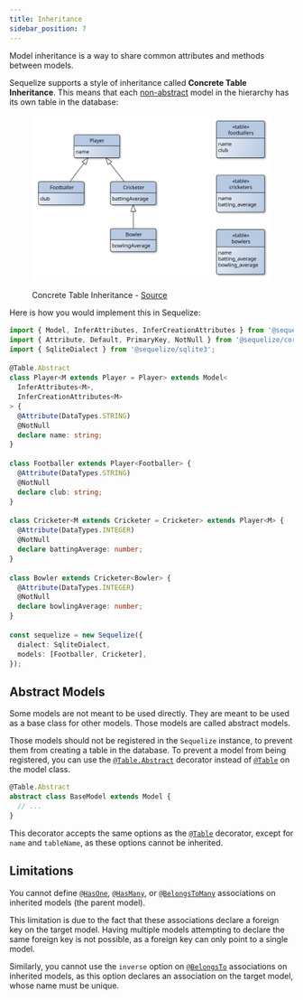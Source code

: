 ```yaml
---
title: Inheritance
sidebar_position: 7
---
```


Model inheritance is a way to share common attributes and methods between models.

Sequelize supports a style of inheritance called **Concrete Table Inheritance**. This means that each [non-abstract](#abstract-models)
model in the hierarchy has its own table in the database:

<figure>

![Concrete Table Inheritance](./concrete-table-inheritance.svg)

<figcaption>Concrete Table Inheritance - <a href="https://commons.wikimedia.org/wiki/File:Concrete_Table_Inheritance.svg">Source</a></figcaption>

</figure>

Here is how you would implement this in Sequelize:

```ts
import { Model, InferAttributes, InferCreationAttributes } from '@sequelize/core';
import { Attribute, Default, PrimaryKey, NotNull } from '@sequelize/core/decorators-legacy';
import { SqliteDialect } from '@sequelize/sqlite3';

@Table.Abstract
class Player<M extends Player = Player> extends Model<
  InferAttributes<M>,
  InferCreationAttributes<M>
> {
  @Attribute(DataTypes.STRING)
  @NotNull
  declare name: string;
}

class Footballer extends Player<Footballer> {
  @Attribute(DataTypes.STRING)
  @NotNull
  declare club: string;
}

class Cricketer<M extends Cricketer = Cricketer> extends Player<M> {
  @Attribute(DataTypes.INTEGER)
  @NotNull
  declare battingAverage: number;
}

class Bowler extends Cricketer<Bowler> {
  @Attribute(DataTypes.INTEGER)
  @NotNull
  declare bowlingAverage: number;
}

const sequelize = new Sequelize({
  dialect: SqliteDialect,
  models: [Footballer, Cricketer],
});
```

## Abstract Models

Some models are not meant to be used directly. They are meant to be used as a base class for other models.
Those models are called abstract models.

Those models should not be registered in the `Sequelize` instance, to prevent them from creating a table in the database.
To prevent a model from being registered, you can use the [`@Table.Abstract`] decorator instead of [`@Table`] on the model class.

```ts
@Table.Abstract
abstract class BaseModel extends Model {
  // ...
}
```

This decorator accepts the same options as the [`@Table`] decorator, except for `name` and `tableName`,
as these options cannot be inherited.

## Limitations

You cannot define [`@HasOne`](../associations/has-one.md), [`@HasMany`](../associations/has-many.md), or [`@BelongsToMany`](../associations/belongs-to-many.md)
associations on inherited models (the parent model).

This limitation is due to the fact that these associations declare a foreign key on the target model.
Having multiple models attempting to declare the same foreign key is not possible, as a foreign key can only point to a single model.

Similarly, you cannot use the `inverse` option on [`@BelongsTo`](../associations/belongs-to.md) associations on inherited models,
as this option declares an association on the target model, whose name must be unique.

[`@Table.Abstract`]: pathname:///v7/variables/_sequelize_core.decorators_legacy.table.abstract
[`@Table`]: pathname:///api/v7/functions/_sequelize_core.decorators_legacy.table-1
